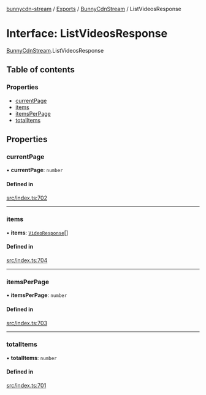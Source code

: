 [bunnycdn-stream](../README.md) / [Exports](../modules.md) / [BunnyCdnStream](../modules/BunnyCdnStream.md) / ListVideosResponse

# Interface: ListVideosResponse

[BunnyCdnStream](../modules/BunnyCdnStream.md).ListVideosResponse

## Table of contents

### Properties

- [currentPage](BunnyCdnStream.ListVideosResponse.md#currentpage)
- [items](BunnyCdnStream.ListVideosResponse.md#items)
- [itemsPerPage](BunnyCdnStream.ListVideosResponse.md#itemsperpage)
- [totalItems](BunnyCdnStream.ListVideosResponse.md#totalitems)

## Properties

### currentPage

• **currentPage**: `number`

#### Defined in

[src/index.ts:702](https://github.com/dan-online/bunnycdn-stream/blob/f2e1c22/src/index.ts#L702)

___

### items

• **items**: [`VideoResponse`](BunnyCdnStream.VideoResponse.md)[]

#### Defined in

[src/index.ts:704](https://github.com/dan-online/bunnycdn-stream/blob/f2e1c22/src/index.ts#L704)

___

### itemsPerPage

• **itemsPerPage**: `number`

#### Defined in

[src/index.ts:703](https://github.com/dan-online/bunnycdn-stream/blob/f2e1c22/src/index.ts#L703)

___

### totalItems

• **totalItems**: `number`

#### Defined in

[src/index.ts:701](https://github.com/dan-online/bunnycdn-stream/blob/f2e1c22/src/index.ts#L701)
